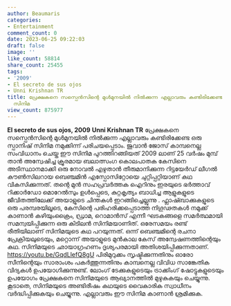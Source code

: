```yaml
---
author: Beaumaris
categories:
- Entertainment
comment_count: 0
date: 2023-06-25 09:22:03
draft: false
image: ''
like_count: 58814
share_count: 25455
tags:
- '2009'
- El secreto de sus ojos
- Unni Krishnan TR
title: പ്രേക്ഷകനെ സസ്പെൻസിന്റെ മുൾമുനയിൽ നിൽക്കുന്ന എല്ലാവരും കണ്ടിരിക്കേണ്ട ഒരു സ്പാനിഷ്
  സിനിമ
view_count: 875977
---
```


**El secreto de sus ojos, 2009** **Unni Krishnan TR** പ്രേക്ഷകനെ സസ്പെൻസിന്റെ മുൾമുനയിൽ നിൽക്കുന്ന എല്ലാവരും കണ്ടിരിക്കേണ്ട ഒരു സ്പാനിഷ് സിനിമ നമുക്കിന്ന് പരിചയപ്പെടാം. ജുവാൻ ജോസ് കാമ്പനെല്ല സംവിധാനം ചെയ്ത ഈ സിനിമ പുറത്തിറങ്ങിയത് 2009 ലാണ് 25 വർഷം മുമ്പ് താൻ അന്വേഷിച്ച ക്രൂരമായ ബലാത്സംഗ കൊലപാതക കേസിനെ അടിസ്ഥാനമാക്കി ഒരു നോവൽ എഴുതാൻ തീരുമാനിക്കുന്ന റിട്ടയേർഡ് ലീഗൽ കൗൺസിലറായ ബെഞ്ചമിൻ എസ്പോസിറ്റോയെ ചുറ്റിപ്പറ്റിയാണ് കഥ വികസിക്കുന്നത്. തന്റെ മുൻ സഹപ്രവർത്തക ഐറിനും ഇരയുടെ ഭർത്താവ് റിക്കാർഡോ മൊറേൽസും ഉൾപ്പെടെ, കുറ്റകൃത്യം ബാധിച്ച ആളുകളുടെ ജീവിതത്തിലേക്ക് അയാളുടെ ചിന്തകൾ ഇറങ്ങിച്ചെല്ലുന്നു . [](https://cdn.boolokam.com/articles/2023/06/dddfff.webp)ഫ്ലാഷ്ബാക്കുകളുടെ ഒരു പരമ്പരയിലൂടെ, കേസിന്റെ പരിഹരിക്കപ്പെടാത്ത നിഗൂഢതകൾ നമുക്ക് കാണാൻ കഴിയുംക്രൈം, ഡ്രാമ, റൊമാൻസ് എന്നീ ഘടകങ്ങളെ സമർത്ഥമായി സമന്വയിപ്പിക്കുന്ന ഒരു കിടിലൻ സിനിമയാണിത്. ഒരേസമയം രണ്ട് രീതിയിലാണ് സിനിമയുടെ കഥ പറയുന്നത്. ഒന്ന് ബെഞ്ചമിന്റെ രചനാ പ്രേക്രിയലുടെയും, മറ്റൊന്ന് അയാളുടെ മുൻകാല കേസ് അന്വേഷണത്തിന്റെയും കഥ. സിനിമയുടെ ഛായാഗ്രഹണം ദൃശ്യപരമായി അതിശയിപ്പിക്കുന്നതാണ്. https://youtu.be/GqdLlefQ8gU പിരിമുറുക്കം സൃഷ്ടിക്കുന്നതിനും ഓരോ സീനിന്റെയും സാരാംശം പകർത്തുന്നതിനും കാമ്പനെല്ല വിവിധ സാങ്കേതിക വിദ്യകൾ ഉപയോഗിക്കുന്നുണ്ട്. ലോംഗ് ടേക്കുകളുടെയും ട്രാക്കിംഗ് ഷോട്ടുകളുടെയും ഉപയോഗം പ്രേക്ഷകനെ സിനിമയുടെ ആഖ്യാനത്തിൽ മുഴുകുകയും ചെയ്യുന്നു. കൂടാതെ, സിനിമയുടെ അണ്ടിരീഷം കഥയുടെ വൈകാരിക സ്വാധീനം വർദ്ധിപ്പിക്കുകയും ചെയ്യുന്നു. എല്ലാവരും ഈ സിനിമ കാണാൻ ശ്രമിക്കുക.
